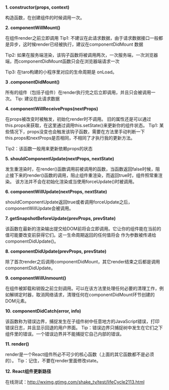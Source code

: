 **1. constructor(props, context)**

构造函数，在创建组件的时候调用一次。

**2. componentWillMount()**

在组件render之前立即调用
Tip1: 不建议在此请求数据，由于请求数据接口一般都是异步，这时候render已经被执行，建议在componentDidMount 数据

Tip2: 如果在服务端渲染，该钩子函数将被调用两次，一次服务端，一次浏览器端，而componentDidMount函数只会在浏览器端请求一次

Tip3: 在taro构建的小程序里对应的生命周期是 onLoad。

**3 .componentDidMount()**

所有的组件（包括子组件）在render执行完之后立即调用，并且只会被调用一次。
Tip: 建议在此请求数据

**4. componentWillReceiveProps(nextProps)**

在props被改变时被触发，初始化render时不调用。
旧的属性还是可以通过this.props来获取，在这里通过调用this.setState()来更新你的组件状态。
Tip1: 某些情况下，props没变也会触发该钩子函数，需要在方法里手动判断一下this.props和nextProps是否相同，不相同了才执行我的更新方法。

Tip2：该函数一般用来更新依赖props的状态

**5. shouldComponentUpdate(nextProps, nextState)**

发生重渲染时，在render()函数调用前被调用的函数，当函数返回false时候，阻止接下来的render()函数的调用，阻止组件重渲染，而返回true时，组件照常重渲染。
该方法并不会在初始化渲染或当使用forceUpdate()时被调用。

**6. componentWillUpdate(nextProps, nextState)**

shouldComponentUpdate返回true或者调用forceUpdate之后，componentWillUpdate会被调用。

**7. getSnapshotBeforeUpdate(prevProps, prevState)**

该函数在最新的渲染输出提交给DOM前将会立即调用。它让你的组件能在当前的值可能要改变前获得它们。这一生命周期返回的任何值将会 作为参数被传递给componentDidUpdate()。

**8. componentDidUpdate(prevProps, prevState)**

除了首次render之后调用componentDidMount，其它render结束之后都是调用componentDidUpdate。

**9. componentWillUnmount()**

在组件被卸载和销毁之前立刻调用。可以在该方法里处理任何必要的清理工作，例如解绑定时器，取消网络请求，清理任何在componentDidMount环节创建的DOM元素。

**10. componentDidCatch(error, info)**

该函数称为错误边界，捕捉发生在子组件树中任意地方的JavaScript错误，打印错误日志，并且显示回退的用户界面。
Tip：错误边界只捕捉树中发生在它们之下组件里的错误。一个错误边界并不能捕捉它自己内部的错误。

**11. render()**

render是一个React组件所必不可少的核心函数（上面的其它函数都不是必须的）。
Tip：记住，不要在render里面修改state。

**12. React组件更新路径**

在线测试：http://wximg.gtimg.com/shake_tv/test/lifeCycle2113.html
